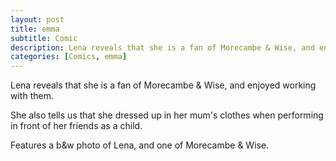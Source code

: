 ```yaml
---
layout: post
title: emma
subtitle: Comic
description: Lena reveals that she is a fan of Morecambe & Wise, and enjoyed working with them. She also tells us that she dressed up in her mum's clothes when performing in front of her friends as a child. Features a b&w photo of Lena, and one of Morecambe & Wise.
categories: [Comics, emma]
---
```


Lena reveals that she is a fan of Morecambe & Wise, and enjoyed working with them.

She also tells us that she dressed up in her mum's clothes when performing in front of her friends as a child.

Features a b&w photo of Lena, and one of Morecambe & Wise.
